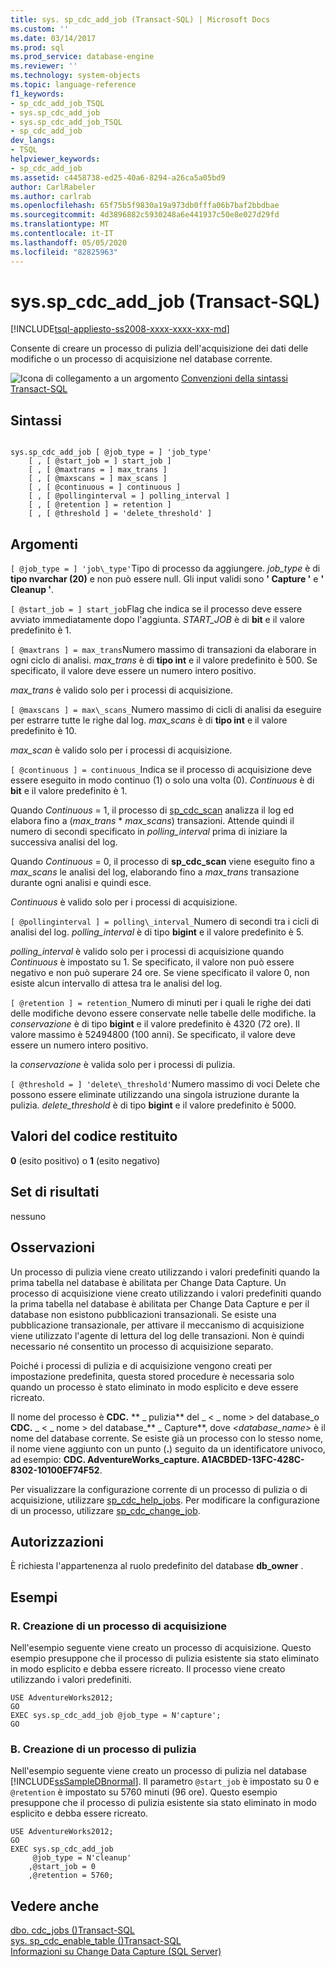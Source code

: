 ```yaml
---
title: sys. sp_cdc_add_job (Transact-SQL) | Microsoft Docs
ms.custom: ''
ms.date: 03/14/2017
ms.prod: sql
ms.prod_service: database-engine
ms.reviewer: ''
ms.technology: system-objects
ms.topic: language-reference
f1_keywords:
- sp_cdc_add_job_TSQL
- sys.sp_cdc_add_job
- sys.sp_cdc_add_job_TSQL
- sp_cdc_add_job
dev_langs:
- TSQL
helpviewer_keywords:
- sp_cdc_add_job
ms.assetid: c4458738-ed25-40a6-8294-a26ca5a05bd9
author: CarlRabeler
ms.author: carlrab
ms.openlocfilehash: 65f75b5f9830a19a973db0fffa06b7baf2bbdbae
ms.sourcegitcommit: 4d3896882c5930248a6e441937c50e8e027d29fd
ms.translationtype: MT
ms.contentlocale: it-IT
ms.lasthandoff: 05/05/2020
ms.locfileid: "82825963"
---
```

# <a name="syssp_cdc_add_job-transact-sql"></a>sys.sp_cdc_add_job (Transact-SQL)
[!INCLUDE[tsql-appliesto-ss2008-xxxx-xxxx-xxx-md](../../includes/tsql-appliesto-ss2008-xxxx-xxxx-xxx-md.md)]

  Consente di creare un processo di pulizia dell'acquisizione dei dati delle modifiche o un processo di acquisizione nel database corrente.  
  
 ![Icona di collegamento a un argomento](../../database-engine/configure-windows/media/topic-link.gif "Icona di collegamento a un argomento") [Convenzioni della sintassi Transact-SQL](../../t-sql/language-elements/transact-sql-syntax-conventions-transact-sql.md)  
  
## <a name="syntax"></a>Sintassi  
  
```  
  
sys.sp_cdc_add_job [ @job_type = ] 'job_type'  
    [ , [ @start_job = ] start_job ]   
    [ , [ @maxtrans = ] max_trans ]   
    [ , [ @maxscans = ] max_scans ]   
    [ , [ @continuous = ] continuous ]   
    [ , [ @pollinginterval = ] polling_interval ]   
    [ , [ @retention ] = retention ]   
    [ , [ @threshold ] = 'delete_threshold' ]  
```  
  
## <a name="arguments"></a>Argomenti  
`[ @job_type = ] 'job\_type'`Tipo di processo da aggiungere. *job_type* è di **tipo nvarchar (20)** e non può essere null. Gli input validi sono **' Capture '** e **' Cleanup '**.  
  
`[ @start_job = ] start_job`Flag che indica se il processo deve essere avviato immediatamente dopo l'aggiunta. *START_JOB* è di **bit** e il valore predefinito è 1.  
  
`[ @maxtrans ] = max_trans`Numero massimo di transazioni da elaborare in ogni ciclo di analisi. *max_trans* è di **tipo int** e il valore predefinito è 500. Se specificato, il valore deve essere un numero intero positivo.  
  
 *max_trans* è valido solo per i processi di acquisizione.  
  
`[ @maxscans ] = max\_scans_`Numero massimo di cicli di analisi da eseguire per estrarre tutte le righe dal log. *max_scans* è di **tipo int** e il valore predefinito è 10.  
  
 *max_scan* è valido solo per i processi di acquisizione.  
  
`[ @continuous ] = continuous_`Indica se il processo di acquisizione deve essere eseguito in modo continuo (1) o solo una volta (0). *Continuous* è di **bit** e il valore predefinito è 1.  
  
 Quando *Continuous* = 1, il processo di [sp_cdc_scan](../../relational-databases/system-stored-procedures/sys-sp-cdc-scan-transact-sql.md) analizza il log ed elabora fino a (*max_trans* \* *max_scans*) transazioni. Attende quindi il numero di secondi specificato in *polling_interval* prima di iniziare la successiva analisi del log.  
  
 Quando *Continuous* = 0, il processo di **sp_cdc_scan** viene eseguito fino a *max_scans* le analisi del log, elaborando fino a *max_trans* transazione durante ogni analisi e quindi esce.  
  
 *Continuous* è valido solo per i processi di acquisizione.  
  
`[ @pollinginterval ] = polling\_interval_`Numero di secondi tra i cicli di analisi del log. *polling_interval* è di tipo **bigint** e il valore predefinito è 5.  
  
 *polling_interval* è valido solo per i processi di acquisizione quando *Continuous* è impostato su 1. Se specificato, il valore non può essere negativo e non può superare 24 ore. Se viene specificato il valore 0, non esiste alcun intervallo di attesa tra le analisi del log.  
  
`[ @retention ] = retention_`Numero di minuti per i quali le righe dei dati delle modifiche devono essere conservate nelle tabelle delle modifiche. la *conservazione* è di tipo **bigint** e il valore predefinito è 4320 (72 ore). Il valore massimo è 52494800 (100 anni). Se specificato, il valore deve essere un numero intero positivo.  
  
 la *conservazione* è valida solo per i processi di pulizia.  
  
`[ @threshold = ] 'delete\_threshold'`Numero massimo di voci Delete che possono essere eliminate utilizzando una singola istruzione durante la pulizia. *delete_threshold* è di tipo **bigint** e il valore predefinito è 5000.  
  
## <a name="return-code-values"></a>Valori del codice restituito  
 **0** (esito positivo) o **1** (esito negativo)  
  
## <a name="result-sets"></a>Set di risultati  
 nessuno  
  
## <a name="remarks"></a>Osservazioni  
 Un processo di pulizia viene creato utilizzando i valori predefiniti quando la prima tabella nel database è abilitata per Change Data Capture. Un processo di acquisizione viene creato utilizzando i valori predefiniti quando la prima tabella nel database è abilitata per Change Data Capture e per il database non esistono pubblicazioni transazionali. Se esiste una pubblicazione transazionale, per attivare il meccanismo di acquisizione viene utilizzato l'agente di lettura del log delle transazioni. Non è quindi necessario né consentito un processo di acquisizione separato.  
  
 Poiché i processi di pulizia e di acquisizione vengono creati per impostazione predefinita, questa stored procedure è necessaria solo quando un processo è stato eliminato in modo esplicito e deve essere ricreato.  
  
 Il nome del processo è **CDC.** ** \_ pulizia** del _ \< \_ nome \> del database_o **CDC.** _ \< \_ nome \> del database_** \_ Capture**, dove *<database_name>* è il nome del database corrente. Se esiste già un processo con lo stesso nome, il nome viene aggiunto con un punto (**.**) seguito da un identificatore univoco, ad esempio: **CDC. AdventureWorks_capture. A1ACBDED-13FC-428C-8302-10100EF74F52**.  
  
 Per visualizzare la configurazione corrente di un processo di pulizia o di acquisizione, utilizzare [sp_cdc_help_jobs](../../relational-databases/system-stored-procedures/sys-sp-cdc-help-jobs-transact-sql.md). Per modificare la configurazione di un processo, utilizzare [sp_cdc_change_job](../../relational-databases/system-stored-procedures/sys-sp-cdc-change-job-transact-sql.md).  
  
## <a name="permissions"></a>Autorizzazioni  
 È richiesta l'appartenenza al ruolo predefinito del database **db_owner** .  
  
## <a name="examples"></a>Esempi  
  
### <a name="a-creating-a-capture-job"></a>R. Creazione di un processo di acquisizione  
 Nell'esempio seguente viene creato un processo di acquisizione. Questo esempio presuppone che il processo di pulizia esistente sia stato eliminato in modo esplicito e debba essere ricreato. Il processo viene creato utilizzando i valori predefiniti.  
  
```  
USE AdventureWorks2012;  
GO  
EXEC sys.sp_cdc_add_job @job_type = N'capture';  
GO  
```  
  
### <a name="b-creating-a-cleanup-job"></a>B. Creazione di un processo di pulizia  
 Nell'esempio seguente viene creato un processo di pulizia nel database [!INCLUDE[ssSampleDBnormal](../../includes/sssampledbnormal-md.md)]. Il parametro `@start_job` è impostato su 0 e `@retention` è impostato su 5760 minuti (96 ore). Questo esempio presuppone che il processo di pulizia esistente sia stato eliminato in modo esplicito e debba essere ricreato.  
  
```  
USE AdventureWorks2012;  
GO  
EXEC sys.sp_cdc_add_job  
     @job_type = N'cleanup'  
    ,@start_job = 0  
    ,@retention = 5760;  
```  
  
## <a name="see-also"></a>Vedere anche  
 [dbo. cdc_jobs &#40;&#41;Transact-SQL](../../relational-databases/system-tables/dbo-cdc-jobs-transact-sql.md)   
 [sys. sp_cdc_enable_table &#40;&#41;Transact-SQL](../../relational-databases/system-stored-procedures/sys-sp-cdc-enable-table-transact-sql.md)   
 [Informazioni su Change Data Capture &#40;SQL Server&#41;](../../relational-databases/track-changes/about-change-data-capture-sql-server.md)  
  
  
